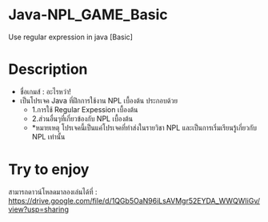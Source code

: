# Java-NPL_GAME_Basic
  Use regular expression in java [Basic]

# Description
  - ชื่อเกมส์ : อะไรหว่า!
  - เป็นโปรเจค Java ที่ฝึกการใช้งาน NPL เบื้องต้น ประกอบด้วย
     - 1.การใช้ Regular Expession เบื้องต้น
     - 2.ส่วนอื่นๆที่เกี่ยวข้องกับ NPL เบื้องต้น
     - *หมายเหตุ โปรเจคนี้เป็นแค่โปรเจคที่ทำส่งในรายวิชา NPL และเป็นการเริ่มเรียนรู้เกี่ยวกับ NPL เท่านั้น
   
# Try to enjoy
  สามารถดาวน์โหลดมาลองเล่นได้ที่ : 
 https://drive.google.com/file/d/1QGb5OaN96iLsAVMgr52EYDA_WWQWIiGv/view?usp=sharing
